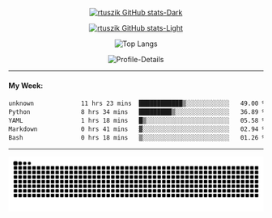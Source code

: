 <div align="center">
  
[![rtuszik GitHub stats-Dark](https://github-readme-stats-rtusziks-projects.vercel.app/api?username=rtuszik&show_icons=true&theme=dark#gh-dark-mode-only)](https://github.com/rtuszik#gh-dark-mode-only)

[![rtuszik GitHub stats-Light](https://github-readme-stats-rtusziks-projects.vercel.app/api?username=rtuszik&show_icons=true&theme=dark#gh-light-mode-only)](https://github.com/rtuszik#gh-light-mode-only)

![Top Langs](https://github-readme-stats-rtusziks-projects.vercel.app/api/top-langs/?username=rtuszik&layout=compact&hide=html)

![Profile-Details](http://github-profile-summary-cards.vercel.app/api/cards/profile-details?username=rtuszik&theme=github_dark)

</div>

---

#### My Week:

<!--START_SECTION:waka-->

```txt
unknown             11 hrs 23 mins  ████████████▒░░░░░░░░░░░░   49.00 %
Python              8 hrs 34 mins   █████████▒░░░░░░░░░░░░░░░   36.89 %
YAML                1 hrs 18 mins   █▒░░░░░░░░░░░░░░░░░░░░░░░   05.58 %
Markdown            0 hrs 41 mins   ▓░░░░░░░░░░░░░░░░░░░░░░░░   02.94 %
Bash                0 hrs 18 mins   ▒░░░░░░░░░░░░░░░░░░░░░░░░   01.26 %
```

<!--END_SECTION:waka-->

---

![](https://raw.githubusercontent.com/rtuszik/rtuszik/output/github-contribution-grid-snake-dark.svg)
